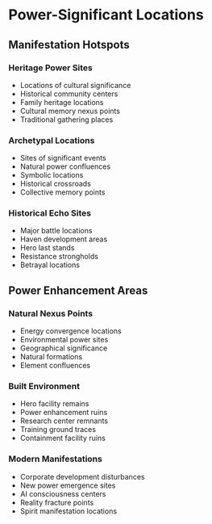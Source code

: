 # Power-Significant Locations

## Manifestation Hotspots

### Heritage Power Sites
- Locations of cultural significance
- Historical community centers
- Family heritage locations
- Cultural memory nexus points
- Traditional gathering places

### Archetypal Locations
- Sites of significant events
- Natural power confluences
- Symbolic locations
- Historical crossroads
- Collective memory points

### Historical Echo Sites
- Major battle locations
- Haven development areas
- Hero last stands
- Resistance strongholds
- Betrayal locations

## Power Enhancement Areas

### Natural Nexus Points
- Energy convergence locations
- Environmental power sites
- Geographical significance
- Natural formations
- Element confluences

### Built Environment
- Hero facility remains
- Power enhancement ruins
- Research center remnants
- Training ground traces
- Containment facility ruins

### Modern Manifestations
- Corporate development disturbances
- New power emergence sites
- AI consciousness centers
- Reality fracture points
- Spirit manifestation locations